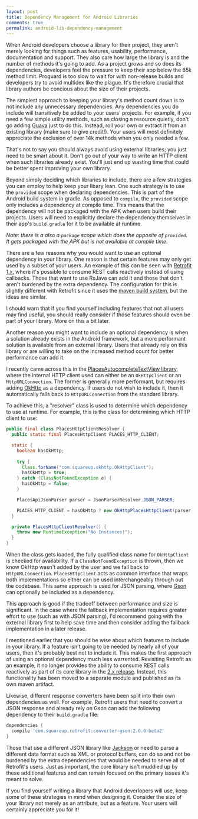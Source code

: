 ```yaml
---
layout: post
title: Dependency Management for Android Libraries
comments: true
permalink: android-lib-dependency-management
---
```


<!-- excerpt.start -->When Android developers choose a library for their project, they aren't merely looking for things such as features, usability, performance, documentation and support. They also care how large the library is and the number of methods it's going to add. As a project grows and so does its dependencies, developers feel the pressure to keep their app below the 65k method limit. Proguard is too slow to wait for with non-release builds and developers try to avoid multidex like the plague. It's therefore crucial that library authors be concious about the size of their projects.

The simplest approach to keeping your library's method count down is to not include any unnecessary dependencies. Any dependencies you do include will transitively be added to your users' projects. For example, if you need a few simple utility methods, such as closing a resource quietly, don't go adding [Guava](https://github.com/google/guava) just to do this. Instead, roll your own or extract it from an existing library (make sure to give credit!). Your users will most definitely appreciate the exclusion of over 14k methods when you only needed a few.<!-- excerpt.end -->

That's not to say you should always avoid using external libraries; you just need to be smart about it. Don't go out of your way to write an HTTP client when such libraries already exist. You'll just end up wasting time that could be better spent improving your own library.

Beyond simply deciding which libraries to include, there are a few strategies you can employ to help keep your libary lean. One such strategy is to use the `provided` scope when declaring dependencies. This is part of the Android build system in gradle. As opposed to `compile`, the `provided` scope only includes a dependency at compile time. This means that the dependency will not be packaged with the APK when users build their projects. Users will need to explicitly declare the dependency themselves in their app's `build.gradle` for it to be available at runtime.

*Note: there is a also a `package` scope which does the opposite of `provided`. It gets packaged with the APK but is not available at compile time.*

There are a few reasons why you would want to use an optional dependency in your library. One reason is that certain features may only get used by a subset of your users. An example of this can be seen with [Retrofit 1.x](https://github.com/square/retrofit/tree/version-one), where it's possible to consume REST calls reactively instead of using callbacks. Those that want to use RxJava can add it and those that don't aren't burdened by the extra dependency. The configuration for this is slightly different with Retrofit since it uses the [maven build system](https://github.com/square/retrofit/blob/version-one/retrofit/pom.xml#L35), but the ideas are similar.

I should warn that if you find yourself including features that not all users may find useful, you should really consider if those features should even be part of your library. More on this a bit later.

Another reason you might want to include an optional dependency is when a solution already exists in the Android framework, but a more performant solution is available from an external library. Users that already rely on this library or are willing to take on the increased method count for better performance can add it.

I recently came across this in the [PlacesAutocompleteTextView library](https://github.com/seatgeek/android-PlacesAutocompleteTextView), where the internal HTTP client used can either be an `OkHttpClient` or an `HttpURLConnection`. The former is generally more performant, but requires adding [OkHttp](http://square.github.io/okhttp/) as a dependency. If users do not wish to include it, then it automatically falls back to `HttpURLConnection` from the standard library.

To achieve this, a "resolver" class is used to determine which dependency to use at runtime. For example, this is the class for determining which HTTP client to use:

``` java
public final class PlacesHttpClientResolver {
  public static final PlacesHttpClient PLACES_HTTP_CLIENT;

  static {
    boolean hasOkHttp;
    
    try {
      Class.forName("com.squareup.okhttp.OkHttpClient");
      hasOkHttp = true;
    } catch (ClassNotFoundException e) {
      hasOkHttp = false;
    }

    PlacesApiJsonParser parser = JsonParserResolver.JSON_PARSER;

    PLACES_HTTP_CLIENT = hasOkHttp ? new OkHttpPlacesHttpClient(parser) : new HttpUrlConnectionMapsHttpClient(parser);
  }

  private PlacesHttpClientResolver() {
    throw new RuntimeException("No Instances!");
  }
}
```

When the class gets loaded, the fully qualified class name for `OkHttpClient` is checked for availability. If a `ClassNotFoundException` is thrown, then we know OkHttp wasn't added by the user and we fall back to `HttpURLConnection`. `PlacesHttpClient` acts as common interface that wraps both implementations so either can be used interchangeably through out the codebase. This same approach is used for JSON parsing, where [Gson](https://github.com/google/gson) can optionally be included as a dependency.

This approach is good if the tradeoff between performance and size is significant. In the case where the fallback implementation requires greater effort to use (such as with JSON parsing), I'd recommend going with the external library first to help save time and then consider adding the fallback implementation in a later release.

I mentioned earlier that you should be wise about which features to include in your library. If a feature isn't going to be needed by nearly all of your users, then it's probably best not to include it. This makes the first approach of using an optional dependency much less warrented. Revisiting Retrofit as an example, it no longer provides the ability to consume REST calls reactively as part of its core library in the [2.x release](http://square.github.io/retrofit/). Instead, this functionality has been moved to a separate module and published as its own maven artifact.

Likewise, different response converters have been split into their own dependencies as well. For example, Retrofit users that need to convert a JSON response and already rely on Gson can add the following dependency to their `build.gradle` file:

``` gradle
dependencies {
  compile 'com.squareup.retrofit:converter-gson:2.0.0-beta2'
}
```

Those that use a different JSON library like [Jackson](http://wiki.fasterxml.com/JacksonHome) or need to parse a different data format such as XML or protocol buffers, can do so and not be burdened by the extra dependencies that would be needed to serve all of Retrofit's users. Just as important, the core library isn't muddied up by these additional features and can remain focused on the primary issues it's meant to solve.

If you find yourself writing a library that Android deverlopers will use, keep some of these strategies in mind when designing it. Consider the size of your library not merely as an attribute, but as a feature. Your users will certainly appreciate you for it!
